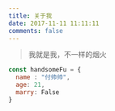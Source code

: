 ```yaml
---
title: 关于我
date: 2017-11-11 11:11:11
comments: false
---
```


> 我就是我，不一样的烟火 

```javascript
const handsomeFu = {
  name : "付帅帅",
  age: 21,
  marry: False
}
```

